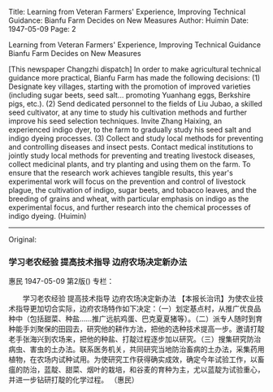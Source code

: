 Title: Learning from Veteran Farmers' Experience, Improving Technical Guidance: Bianfu Farm Decides on New Measures
Author: Huimin
Date: 1947-05-09
Page: 2

Learning from Veteran Farmers' Experience, Improving Technical Guidance
Bianfu Farm Decides on New Measures

[This newspaper Changzhi dispatch] In order to make agricultural technical guidance more practical, Bianfu Farm has made the following decisions: (1) Designate key villages, starting with the promotion of improved varieties (including sugar beets, seed salt... promoting Yuanhang eggs, Berkshire pigs, etc.). (2) Send dedicated personnel to the fields of Liu Jubao, a skilled seed cultivator, at any time to study his cultivation methods and further improve his seed selection techniques. Invite Zhang Haixing, an experienced indigo dyer, to the farm to gradually study his seed salt and indigo dyeing processes. (3) Collect and study local methods for preventing and controlling diseases and insect pests. Contact medical institutions to jointly study local methods for preventing and treating livestock diseases, collect medicinal plants, and try planting and using them on the farm. To ensure that the research work achieves tangible results, this year's experimental work will focus on the prevention and control of livestock plague, the cultivation of indigo, sugar beets, and tobacco leaves, and the breeding of grains and wheat, with particular emphasis on indigo as the experimental focus, and further research into the chemical processes of indigo dyeing.
          (Huimin)



<hr /> 

Original: 


### 学习老农经验  提高技术指导  边府农场决定新办法
惠民
1947-05-09
第2版()
专栏：

　　学习老农经验  提高技术指导
    边府农场决定新办法
    【本报长治讯】为使农业技术指导更加切合实际，边府农场特作如下决定：（一）划定基点村，从推广优良品种中（包括甜菜、种盐……推广远航鸡蛋、巴克夏夏猪等）。（二）派专人随时到育种能手刘聚保的田园去，研究他的耕作方法，把他的选种技术提高一步。邀请打靛老手张海兴到农场来，把他的种盐、打靛过程逐步加以研究。（三）搜集研究防治病虫、害虫的土办法。联系医务机关，共同研究当地防治畜病的土办法，采集药用植物，在农场内试种试用。为使研究工作获得确实成效，确定今年试验工作，以畜瘟的防治，蓝靛、甜菜、烟叶的栽培，和谷麦的育种为主，尤以蓝靛为试验重心，并进一步钻研打靛的化学过程。
          （惠民）
